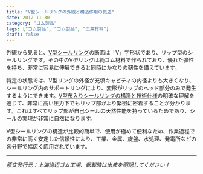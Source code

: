 ```yaml
---
title: "V型シールリングの外観と構造作用の概述"
date: 2012-11-30
category: "ゴム製品"
tags: ["ゴム製品", "ゴム製品", "工業材料"]
draft: false
---
```


外観から見ると、[V型シールリング](http://www.smpolymer.com/)の断面は「V」字形状であり、リップ型のシールリングです。その中のV型リングは純ゴム材料で作られており、優れた弾性を持ち、非常に容易に伸展できると同時にかなりの靭性を備えています。

特定の状態では、V型リングの外径が充填キャビティの内径よりも大きくなり、シールリング内のサポートリングにより、変形がリップのヘッド部分のみで発生するようにできます。[V型布入りシールリングの構造と技術仕様](http://www.smpolymer.com/xiangjiaozhipin/148/)の明確な理解を通じて、非常に高い圧力下でもリップ部がより緊密に密着することが分かります。これはすべてリップ部が自己シールの天然性能を持っているためであり、シールの実現が非常に自然になります。

V型シールリングの構造が比較的簡単で、使用が極めて便利なため、作業過程での非常に高く安定した信頼性により、工業、金属、旋盤、水処理、発電所などの各分野で幅広く応用されています。

---

*原文発行元：上海尚迈ゴム工場、転載時は出典を明記してください！*